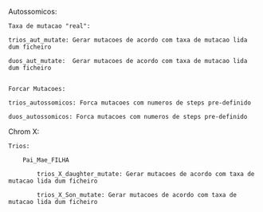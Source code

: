 Autossomicos:
	
	Taxa de mutacao "real":

	trios_aut_mutate: Gerar mutacoes de acordo com taxa de mutacao lida dum ficheiro
	
	duos_aut_mutate:  Gerar mutacoes de acordo com taxa de mutacao lida dum ficheiro


	Forcar Mutacoes:
	
	trios_autossomicos: Forca mutacoes com numeros de steps pre-definido
	
	duos_autossomicos: Forca mutacoes com numeros de steps pre-definido

Chrom X:
	
	Trios:
		
		Pai_Mae_FILHA
		
			trios_X_daughter_mutate: Gerar mutacoes de acordo com taxa de mutacao lida dum ficheiro
			
			trios_X_Son_mutate: Gerar mutacoes de acordo com taxa de mutacao lida dum ficheiro
